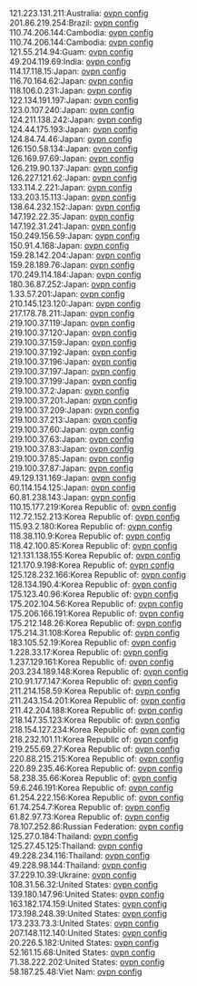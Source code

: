 121.223.131.211:Australia: [ovpn config](vpn/121_223_131_211.ovpn)  
201.86.219.254:Brazil: [ovpn config](vpn/201_86_219_254.ovpn)  
110.74.206.144:Cambodia: [ovpn config](vpn/110_74_206_144.ovpn)  
110.74.206.144:Cambodia: [ovpn config](vpn/110_74_206_144.ovpn)  
121.55.214.94:Guam: [ovpn config](vpn/121_55_214_94.ovpn)  
49.204.119.69:India: [ovpn config](vpn/49_204_119_69.ovpn)  
114.17.118.15:Japan: [ovpn config](vpn/114_17_118_15.ovpn)  
116.70.164.62:Japan: [ovpn config](vpn/116_70_164_62.ovpn)  
118.106.0.231:Japan: [ovpn config](vpn/118_106_0_231.ovpn)  
122.134.191.197:Japan: [ovpn config](vpn/122_134_191_197.ovpn)  
123.0.107.240:Japan: [ovpn config](vpn/123_0_107_240.ovpn)  
124.211.138.242:Japan: [ovpn config](vpn/124_211_138_242.ovpn)  
124.44.175.193:Japan: [ovpn config](vpn/124_44_175_193.ovpn)  
124.84.74.46:Japan: [ovpn config](vpn/124_84_74_46.ovpn)  
126.150.58.134:Japan: [ovpn config](vpn/126_150_58_134.ovpn)  
126.169.97.69:Japan: [ovpn config](vpn/126_169_97_69.ovpn)  
126.219.90.137:Japan: [ovpn config](vpn/126_219_90_137.ovpn)  
126.227.121.62:Japan: [ovpn config](vpn/126_227_121_62.ovpn)  
133.114.2.221:Japan: [ovpn config](vpn/133_114_2_221.ovpn)  
133.203.15.113:Japan: [ovpn config](vpn/133_203_15_113.ovpn)  
138.64.232.152:Japan: [ovpn config](vpn/138_64_232_152.ovpn)  
147.192.22.35:Japan: [ovpn config](vpn/147_192_22_35.ovpn)  
147.192.31.241:Japan: [ovpn config](vpn/147_192_31_241.ovpn)  
150.249.156.59:Japan: [ovpn config](vpn/150_249_156_59.ovpn)  
150.91.4.168:Japan: [ovpn config](vpn/150_91_4_168.ovpn)  
159.28.142.204:Japan: [ovpn config](vpn/159_28_142_204.ovpn)  
159.28.189.76:Japan: [ovpn config](vpn/159_28_189_76.ovpn)  
170.249.114.184:Japan: [ovpn config](vpn/170_249_114_184.ovpn)  
180.36.87.252:Japan: [ovpn config](vpn/180_36_87_252.ovpn)  
1.33.57.201:Japan: [ovpn config](vpn/1_33_57_201.ovpn)  
210.145.123.120:Japan: [ovpn config](vpn/210_145_123_120.ovpn)  
217.178.78.211:Japan: [ovpn config](vpn/217_178_78_211.ovpn)  
219.100.37.119:Japan: [ovpn config](vpn/219_100_37_119.ovpn)  
219.100.37.120:Japan: [ovpn config](vpn/219_100_37_120.ovpn)  
219.100.37.159:Japan: [ovpn config](vpn/219_100_37_159.ovpn)  
219.100.37.192:Japan: [ovpn config](vpn/219_100_37_192.ovpn)  
219.100.37.196:Japan: [ovpn config](vpn/219_100_37_196.ovpn)  
219.100.37.197:Japan: [ovpn config](vpn/219_100_37_197.ovpn)  
219.100.37.199:Japan: [ovpn config](vpn/219_100_37_199.ovpn)  
219.100.37.2:Japan: [ovpn config](vpn/219_100_37_2.ovpn)  
219.100.37.201:Japan: [ovpn config](vpn/219_100_37_201.ovpn)  
219.100.37.209:Japan: [ovpn config](vpn/219_100_37_209.ovpn)  
219.100.37.213:Japan: [ovpn config](vpn/219_100_37_213.ovpn)  
219.100.37.60:Japan: [ovpn config](vpn/219_100_37_60.ovpn)  
219.100.37.63:Japan: [ovpn config](vpn/219_100_37_63.ovpn)  
219.100.37.83:Japan: [ovpn config](vpn/219_100_37_83.ovpn)  
219.100.37.85:Japan: [ovpn config](vpn/219_100_37_85.ovpn)  
219.100.37.87:Japan: [ovpn config](vpn/219_100_37_87.ovpn)  
49.129.131.169:Japan: [ovpn config](vpn/49_129_131_169.ovpn)  
60.114.154.125:Japan: [ovpn config](vpn/60_114_154_125.ovpn)  
60.81.238.143:Japan: [ovpn config](vpn/60_81_238_143.ovpn)  
110.15.177.219:Korea Republic of: [ovpn config](vpn/110_15_177_219.ovpn)  
112.72.152.213:Korea Republic of: [ovpn config](vpn/112_72_152_213.ovpn)  
115.93.2.180:Korea Republic of: [ovpn config](vpn/115_93_2_180.ovpn)  
118.38.110.9:Korea Republic of: [ovpn config](vpn/118_38_110_9.ovpn)  
118.42.100.85:Korea Republic of: [ovpn config](vpn/118_42_100_85.ovpn)  
121.131.138.155:Korea Republic of: [ovpn config](vpn/121_131_138_155.ovpn)  
121.170.9.198:Korea Republic of: [ovpn config](vpn/121_170_9_198.ovpn)  
125.128.232.166:Korea Republic of: [ovpn config](vpn/125_128_232_166.ovpn)  
128.134.190.4:Korea Republic of: [ovpn config](vpn/128_134_190_4.ovpn)  
175.123.40.96:Korea Republic of: [ovpn config](vpn/175_123_40_96.ovpn)  
175.202.104.56:Korea Republic of: [ovpn config](vpn/175_202_104_56.ovpn)  
175.206.166.191:Korea Republic of: [ovpn config](vpn/175_206_166_191.ovpn)  
175.212.148.26:Korea Republic of: [ovpn config](vpn/175_212_148_26.ovpn)  
175.214.31.108:Korea Republic of: [ovpn config](vpn/175_214_31_108.ovpn)  
183.105.52.19:Korea Republic of: [ovpn config](vpn/183_105_52_19.ovpn)  
1.228.33.17:Korea Republic of: [ovpn config](vpn/1_228_33_17.ovpn)  
1.237.129.161:Korea Republic of: [ovpn config](vpn/1_237_129_161.ovpn)  
203.234.189.148:Korea Republic of: [ovpn config](vpn/203_234_189_148.ovpn)  
210.91.177.147:Korea Republic of: [ovpn config](vpn/210_91_177_147.ovpn)  
211.214.158.59:Korea Republic of: [ovpn config](vpn/211_214_158_59.ovpn)  
211.243.154.201:Korea Republic of: [ovpn config](vpn/211_243_154_201.ovpn)  
211.42.204.188:Korea Republic of: [ovpn config](vpn/211_42_204_188.ovpn)  
218.147.35.123:Korea Republic of: [ovpn config](vpn/218_147_35_123.ovpn)  
218.154.127.234:Korea Republic of: [ovpn config](vpn/218_154_127_234.ovpn)  
218.232.101.11:Korea Republic of: [ovpn config](vpn/218_232_101_11.ovpn)  
219.255.69.27:Korea Republic of: [ovpn config](vpn/219_255_69_27.ovpn)  
220.88.215.215:Korea Republic of: [ovpn config](vpn/220_88_215_215.ovpn)  
220.89.235.46:Korea Republic of: [ovpn config](vpn/220_89_235_46.ovpn)  
58.238.35.66:Korea Republic of: [ovpn config](vpn/58_238_35_66.ovpn)  
59.6.246.191:Korea Republic of: [ovpn config](vpn/59_6_246_191.ovpn)  
61.254.222.156:Korea Republic of: [ovpn config](vpn/61_254_222_156.ovpn)  
61.74.254.7:Korea Republic of: [ovpn config](vpn/61_74_254_7.ovpn)  
61.82.97.73:Korea Republic of: [ovpn config](vpn/61_82_97_73.ovpn)  
78.107.252.86:Russian Federation: [ovpn config](vpn/78_107_252_86.ovpn)  
125.27.0.184:Thailand: [ovpn config](vpn/125_27_0_184.ovpn)  
125.27.45.125:Thailand: [ovpn config](vpn/125_27_45_125.ovpn)  
49.228.234.116:Thailand: [ovpn config](vpn/49_228_234_116.ovpn)  
49.228.98.144:Thailand: [ovpn config](vpn/49_228_98_144.ovpn)  
37.229.10.39:Ukraine: [ovpn config](vpn/37_229_10_39.ovpn)  
108.31.56.32:United States: [ovpn config](vpn/108_31_56_32.ovpn)  
139.180.147.96:United States: [ovpn config](vpn/139_180_147_96.ovpn)  
163.182.174.159:United States: [ovpn config](vpn/163_182_174_159.ovpn)  
173.198.248.39:United States: [ovpn config](vpn/173_198_248_39.ovpn)  
173.233.73.3:United States: [ovpn config](vpn/173_233_73_3.ovpn)  
207.148.112.140:United States: [ovpn config](vpn/207_148_112_140.ovpn)  
20.226.5.182:United States: [ovpn config](vpn/20_226_5_182.ovpn)  
52.161.15.68:United States: [ovpn config](vpn/52_161_15_68.ovpn)  
71.38.222.202:United States: [ovpn config](vpn/71_38_222_202.ovpn)  
58.187.25.48:Viet Nam: [ovpn config](vpn/58_187_25_48.ovpn)  
